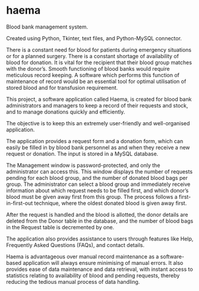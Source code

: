 # haema
Blood bank management system.

Created using Python, Tkinter, text files, and Python-MySQL connector.

There is a constant need for blood for patients during emergency situations or for a planned surgery. There is a constant shortage of availability of blood for donation. It is vital for the recipient that their blood group matches with the donor’s. Smooth functioning of blood banks would require meticulous record keeping. A software which performs this function of maintenance of record would be an essential tool for optimal utilisation of stored blood and for transfusion requirement.

This project, a software application called Haema, is created for blood bank administrators and managers to keep a record of their requests and stock, and to manage donations quickly and efficiently.

The objective is to keep this an extremely user-friendly and well-organised application.

The application provides a request form and a donation form, which can easily be filled in by blood bank personnel as and when they receive a new request or donation. The input is stored in a MySQL database.

The Management window is password-protected, and only the administrator can access this. This window displays the number of requests pending for each blood group, and the number of donated blood bags per group. The administrator can select a blood group and immediately receive information about which request needs to be filled first, and which donor’s blood must be given away first from this group. The process follows a first-in-first-out technique, where the oldest donated blood is given away first.

After the request is handled and the blood is allotted, the donor details are deleted from the Donor table in the database, and the number of blood bags in the Request table is decremented by one.

The application also provides assistance to users through features like Help, Frequently Asked Questions (FAQs), and contact details.

Haema is advantageous over manual record maintenance as a software-based application will always ensure minimising of manual errors. It also provides ease of data maintenance and data retrieval, with instant access to statistics relating to availability of blood and pending requests, thereby reducing the tedious manual process of data handling.
